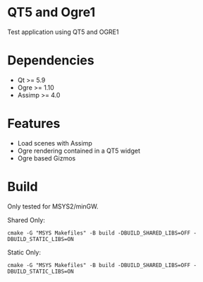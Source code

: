 # QT5 and Ogre1
Test application using QT5 and OGRE1

# Dependencies
- Qt >= 5.9
- Ogre >= 1.10
- Assimp >= 4.0

# Features
- Load scenes with Assimp
- Ogre rendering contained in a QT5 widget
- Ogre based Gizmos

# Build

Only tested for MSYS2/minGW.

Shared Only:

```shell
cmake -G "MSYS Makefiles" -B build -DBUILD_SHARED_LIBS=OFF -DBUILD_STATIC_LIBS=ON
```

Static Only:

```shell
cmake -G "MSYS Makefiles" -B build -DBUILD_SHARED_LIBS=OFF -DBUILD_STATIC_LIBS=ON
```
